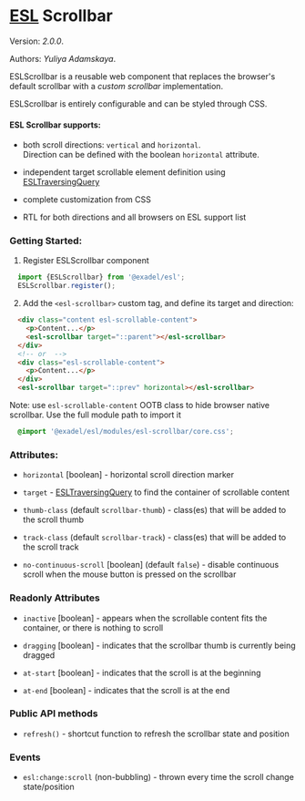 # [ESL](../../../) Scrollbar

Version: *2.0.0*.

Authors: *Yuliya Adamskaya*.

<a name="intro"></a>

ESLScrollbar is a reusable web component that replaces the browser's default scrollbar with 
a _custom scrollbar_ implementation.

ESLScrollbar is entirely configurable and can be styled through CSS.

#### ESL Scrollbar supports:

- both scroll directions: `vertical` and `horizontal`.  
  Direction can be defined with the boolean `horizontal` attribute.

- independent target scrollable element definition using [ESLTraversingQuery](../esl-traversing-query/README.md)

- complete customization from CSS

- RTL for both directions and all browsers on ESL support list


### Getting Started:

1. Register ESLScrollbar component
```js
  import {ESLScrollbar} from '@exadel/esl';
  ESLScrollbar.register();
```

2. Add the `<esl-scrollbar>` custom tag, and define its target and direction:
```html
  <div class="content esl-scrollable-content">
    <p>Content...</p>
    <esl-scrollbar target="::parent"></esl-scrollbar>
  </div>
  <!-- or  -->
  <div class="esl-scrollable-content">
    <p>Content...</p>
  </div>
  <esl-scrollbar target="::prev" horizontal></esl-scrollbar>
```

Note: use `esl-scrollable-content` OOTB class to hide browser native scrollbar. 
Use the full module path to import it 
```css
  @import '@exadel/esl/modules/esl-scrollbar/core.css';
```

### Attributes:

- `horizontal` \[boolean] - horizontal scroll direction marker

- `target` - [ESLTraversingQuery](../esl-traversing-query/README.md) to find the container of scrollable content

- `thumb-class` (default `scrollbar-thumb`) - class(es) that will be added to the scroll thumb

- `track-class` (default `scrollbar-track`) - class(es) that will be added to the scroll track

- `no-continuous-scroll` \[boolean] (default `false`) - disable continuous scroll when the mouse button is pressed on the scrollbar

### Readonly Attributes

- `inactive` \[boolean] - appears when the scrollable content fits the container, or there is nothing to scroll
  
- `dragging` \[boolean] - indicates that the scrollbar thumb is currently being dragged

- `at-start` \[boolean] - indicates that the scroll is at the beginning

- `at-end` \[boolean] - indicates that the scroll is at the end

### Public API methods

- `refresh()` - shortcut function to refresh the scrollbar state and position

### Events

- `esl:change:scroll` (non-bubbling) - thrown every time the scroll change state/position
